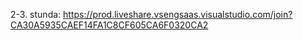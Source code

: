 2-3. stunda: https://prod.liveshare.vsengsaas.visualstudio.com/join?CA30A5935CAEF14FA1C8CF605CA6F0320CA2
